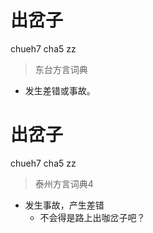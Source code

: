 # 出岔子
chueh7 cha5 zz
> 东台方言词典
- 发生差错或事故。

# 出岔子
chueh7 cha5 zz
> 泰州方言词典4
- 发生事故，产生差错
  - 不会得是路上出咖岔子吧？
